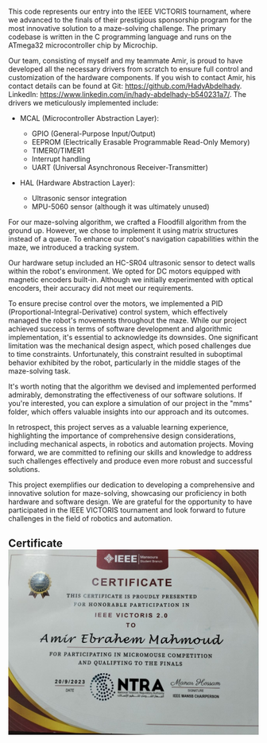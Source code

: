 This code represents our entry into the IEEE VICTORIS tournament, where we advanced to the finals of their prestigious sponsorship program for the most innovative solution to a maze-solving challenge. The primary codebase is written in the C programming language and runs on the ATmega32 microcontroller chip by Microchip.

Our team, consisting of myself and my teammate Amir, is proud to have developed all the necessary drivers from scratch to ensure full control and customization of the hardware components. If you wish to contact Amir, his contact details can be found at
Git: https://github.com/HadyAbdelhady.
LinkedIn: https://www.linkedin.com/in/hady-abdelhady-b540231a7/.
The drivers we meticulously implemented include:

- MCAL (Microcontroller Abstraction Layer):
  - GPIO (General-Purpose Input/Output)
  - EEPROM (Electrically Erasable Programmable Read-Only Memory)
  - TIMER0/TIMER1
  - Interrupt handling
  - UART (Universal Asynchronous Receiver-Transmitter)

- HAL (Hardware Abstraction Layer):
  - Ultrasonic sensor integration
  - MPU-5060 sensor (although it was ultimately unused)

For our maze-solving algorithm, we crafted a Floodfill algorithm from the ground up. However, we chose to implement it using matrix structures instead of a queue. To enhance our robot's navigation capabilities within the maze, we introduced a tracking system.

Our hardware setup included an HC-SR04 ultrasonic sensor to detect walls within the robot's environment. We opted for DC motors equipped with magnetic encoders built-in. Although we initially experimented with optical encoders, their accuracy did not meet our requirements.

To ensure precise control over the motors, we implemented a PID (Proportional-Integral-Derivative) control system, which effectively managed the robot's movements throughout the maze.
While our project achieved success in terms of software development and algorithmic implementation, it's essential to acknowledge its downsides. One significant limitation was the mechanical design aspect, which posed challenges due to time constraints. Unfortunately, this constraint resulted in suboptimal behavior exhibited by the robot, particularly in the middle stages of the maze-solving task.

It's worth noting that the algorithm we devised and implemented performed admirably, demonstrating the effectiveness of our software solutions. If you're interested, you can explore a simulation of our project in the "mms" folder, which offers valuable insights into our approach and its outcomes.

In retrospect, this project serves as a valuable learning experience, highlighting the importance of comprehensive design considerations, including mechanical aspects, in robotics and automation projects. Moving forward, we are committed to refining our skills and knowledge to address such challenges effectively and produce even more robust and successful solutions.

This project exemplifies our dedication to developing a comprehensive and innovative solution for maze-solving, showcasing our proficiency in both hardware and software design. We are grateful for the opportunity to have participated in the IEEE VICTORIS tournament and look forward to future challenges in the field of robotics and automation.


## Certificate ![image](https://github.com/AmirBasiony/MicroMouse_IEEE/blob/main/IEEE%20VICTORIS%20Certificate.jpg)
